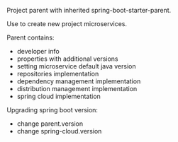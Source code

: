 Project parent with inherited spring-boot-starter-parent.

Use to create new project microservices.

Parent contains:

- developer info
- properties with additional versions
- setting microservice default java version
- repositories implementation
- dependency management implementation
- distribution management implementation
- spring cloud implementation

Upgrading spring boot version:

- change parent.version
- change spring-cloud.version